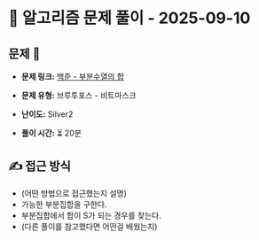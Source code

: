 # 📝 알고리즘 문제 풀이 - 2025-09-10

## 문제 📖

- **문제 링크:** [백준 - 부분수열의 합](https://www.acmicpc.net/problem/1182)

- **문제 유형:** 브루투포스 - 비트마스크

- **난이도:** Silver2

- **풀이 시간:** ⏳ 20분

## ✍ 접근 방식

- (어떤 방법으로 접근했는지 설명)
- 가능한 부분집합을 구한다.
- 부분집합에서 합이 S가 되는 경우를 찾는다.
- (다른 풀이를 참고했다면 어떤걸 배웠는지)
